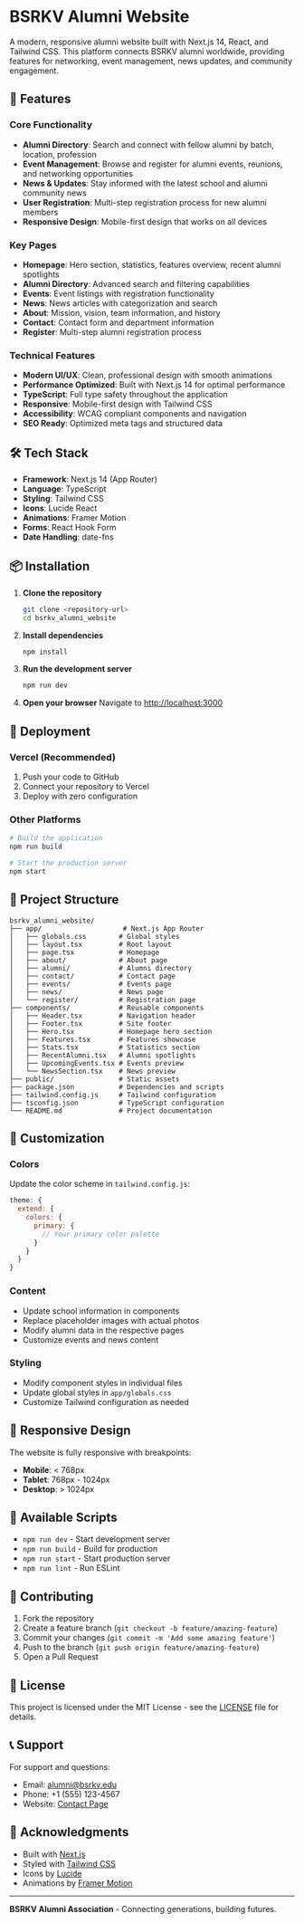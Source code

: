 # BSRKV Alumni Website

A modern, responsive alumni website built with Next.js 14, React, and Tailwind CSS. This platform connects BSRKV alumni worldwide, providing features for networking, event management, news updates, and community engagement.

## 🚀 Features

### Core Functionality
- **Alumni Directory**: Search and connect with fellow alumni by batch, location, profession
- **Event Management**: Browse and register for alumni events, reunions, and networking opportunities
- **News & Updates**: Stay informed with the latest school and alumni community news
- **User Registration**: Multi-step registration process for new alumni members
- **Responsive Design**: Mobile-first design that works on all devices

### Key Pages
- **Homepage**: Hero section, statistics, features overview, recent alumni spotlights
- **Alumni Directory**: Advanced search and filtering capabilities
- **Events**: Event listings with registration functionality
- **News**: News articles with categorization and search
- **About**: Mission, vision, team information, and history
- **Contact**: Contact form and department information
- **Register**: Multi-step alumni registration process

### Technical Features
- **Modern UI/UX**: Clean, professional design with smooth animations
- **Performance Optimized**: Built with Next.js 14 for optimal performance
- **TypeScript**: Full type safety throughout the application
- **Responsive**: Mobile-first design with Tailwind CSS
- **Accessibility**: WCAG compliant components and navigation
- **SEO Ready**: Optimized meta tags and structured data

## 🛠️ Tech Stack

- **Framework**: Next.js 14 (App Router)
- **Language**: TypeScript
- **Styling**: Tailwind CSS
- **Icons**: Lucide React
- **Animations**: Framer Motion
- **Forms**: React Hook Form
- **Date Handling**: date-fns

## 📦 Installation

1. **Clone the repository**
   ```bash
   git clone <repository-url>
   cd bsrkv_alumni_website
   ```

2. **Install dependencies**
   ```bash
   npm install
   ```

3. **Run the development server**
   ```bash
   npm run dev
   ```

4. **Open your browser**
   Navigate to [http://localhost:3000](http://localhost:3000)

## 🚀 Deployment

### Vercel (Recommended)
1. Push your code to GitHub
2. Connect your repository to Vercel
3. Deploy with zero configuration

### Other Platforms
```bash
# Build the application
npm run build

# Start the production server
npm start
```

## 📁 Project Structure

```
bsrkv_alumni_website/
├── app/                    # Next.js App Router
│   ├── globals.css        # Global styles
│   ├── layout.tsx         # Root layout
│   ├── page.tsx           # Homepage
│   ├── about/             # About page
│   ├── alumni/            # Alumni directory
│   ├── contact/           # Contact page
│   ├── events/            # Events page
│   ├── news/              # News page
│   └── register/          # Registration page
├── components/            # Reusable components
│   ├── Header.tsx         # Navigation header
│   ├── Footer.tsx         # Site footer
│   ├── Hero.tsx           # Homepage hero section
│   ├── Features.tsx       # Features showcase
│   ├── Stats.tsx          # Statistics section
│   ├── RecentAlumni.tsx   # Alumni spotlights
│   ├── UpcomingEvents.tsx # Events preview
│   └── NewsSection.tsx    # News preview
├── public/                # Static assets
├── package.json           # Dependencies and scripts
├── tailwind.config.js     # Tailwind configuration
├── tsconfig.json          # TypeScript configuration
└── README.md              # Project documentation
```

## 🎨 Customization

### Colors
Update the color scheme in `tailwind.config.js`:
```javascript
theme: {
  extend: {
    colors: {
      primary: {
        // Your primary color palette
      }
    }
  }
}
```

### Content
- Update school information in components
- Replace placeholder images with actual photos
- Modify alumni data in the respective pages
- Customize events and news content

### Styling
- Modify component styles in individual files
- Update global styles in `app/globals.css`
- Customize Tailwind configuration as needed

## 📱 Responsive Design

The website is fully responsive with breakpoints:
- **Mobile**: < 768px
- **Tablet**: 768px - 1024px
- **Desktop**: > 1024px

## 🔧 Available Scripts

- `npm run dev` - Start development server
- `npm run build` - Build for production
- `npm run start` - Start production server
- `npm run lint` - Run ESLint

## 🤝 Contributing

1. Fork the repository
2. Create a feature branch (`git checkout -b feature/amazing-feature`)
3. Commit your changes (`git commit -m 'Add some amazing feature'`)
4. Push to the branch (`git push origin feature/amazing-feature`)
5. Open a Pull Request

## 📄 License

This project is licensed under the MIT License - see the [LICENSE](LICENSE) file for details.

## 📞 Support

For support and questions:
- Email: alumni@bsrkv.edu
- Phone: +1 (555) 123-4567
- Website: [Contact Page](/contact)

## 🙏 Acknowledgments

- Built with [Next.js](https://nextjs.org/)
- Styled with [Tailwind CSS](https://tailwindcss.com/)
- Icons by [Lucide](https://lucide.dev/)
- Animations by [Framer Motion](https://www.framer.com/motion/)

---

**BSRKV Alumni Association** - Connecting generations, building futures.

